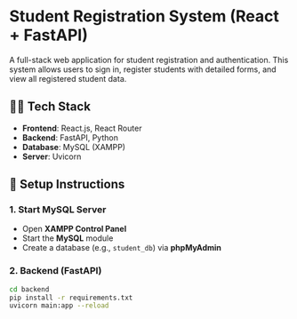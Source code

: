 # Student Registration System (React + FastAPI)

A full-stack web application for student registration and authentication. This system allows users to sign in, register students with detailed forms, and view all registered student data.

## 🧑‍💻 Tech Stack

- **Frontend**: React.js, React Router
- **Backend**: FastAPI, Python
- **Database**: MySQL (XAMPP)
- **Server**: Uvicorn

## 🔧 Setup Instructions

### 1. Start MySQL Server
- Open **XAMPP Control Panel**
- Start the **MySQL** module
- Create a database (e.g., `student_db`) via **phpMyAdmin**

### 2. Backend (FastAPI)
```bash
cd backend
pip install -r requirements.txt
uvicorn main:app --reload


